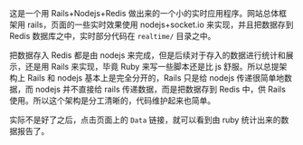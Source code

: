 这是一个用 Rails+Nodejs+Redis 做出来的一个小的实时应用程序。网站总体框架用 rails，页面的一些实时效果使用 nodejs+socket.io 来实现，并且把数据存到 Redis 数据库之中，实时部分代码在 `realtime/` 目录之中。

把数据存入 Redis 都是由 nodejs 来完成，但是后续对于存入的数据进行统计和展示，还是用 Rails 来实现，毕竟 Ruby 来写一些脚本还是比 js 舒服。所以总提架构上 Rails 和 nodejs 基本上是完全分开的，Rails 只是给 nodejs 传递很简单地数据，而 nodejs 并不直接给 rails 传递数据，而是把数据存到 Redis 中，供 Rails 使用。所以这个架构是分工清晰的，代码维护起来也简单。

实际不是好了之后，点击页面上的 `Data` 链接，就可以看到由 ruby 统计出来的数据报告了。

